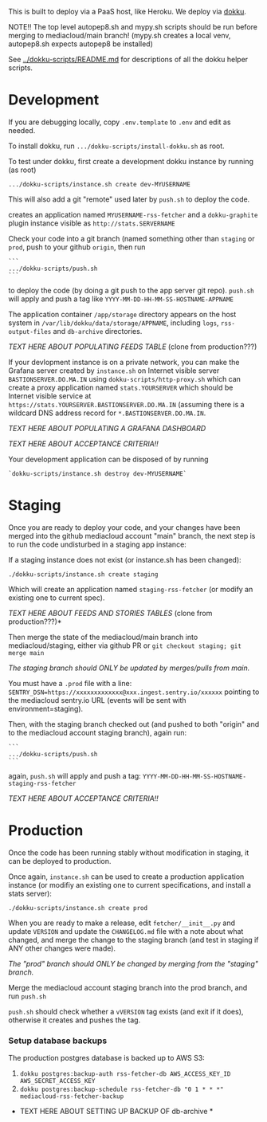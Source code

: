 This is built to deploy via a PaaS host, like Heroku. We deploy via [dokku](https://dokku.com).

NOTE!! The top level autopep8.sh and mypy.sh scripts should be run
before merging to mediacloud/main branch!  (mypy.sh creates a local
venv, autopep8.sh expects autopep8 be installed)

See [../dokku-scripts/README.md](dokku-scripts/README.md) for descriptions
of all the dokku helper scripts.

Development
===========

If you are debugging locally, copy `.env.template` to `.env` and edit as needed.

To install dokku, run `.../dokku-scripts/install-dokku.sh` as root.

To test under dokku, first create a development dokku instance by running (as root)

   ```
   .../dokku-scripts/instance.sh create dev-MYUSERNAME
   ```

This will also add a git "remote" used later by `push.sh` to deploy the code.

creates an application named `MYUSERNAME-rss-fetcher` and a `dokku-graphite` plugin instance visible
as `http://stats.SERVERNAME`

Check your code into a git branch (named something other than
`staging` or `prod`, push to your github `origin`, then run

    ```
    .../dokku-scripts/push.sh
    ```

to deploy the code (by doing a git push to the app server git repo).
`push.sh` will apply and push a tag like `YYYY-MM-DD-HH-MM-SS-HOSTNAME-APPNAME`

The application container `/app/storage` directory
appears on the host system in `/var/lib/dokku/data/storage/APPNAME`,
including `logs`, `rss-output-files` and `db-archive` directories.

*TEXT HERE ABOUT POPULATING FEEDS TABLE* (clone from production???)

If your devlopment instance is on a private network, you can make the
Grafana server created by `instance.sh` on Internet visible server
`BASTIONSERVER.DO.MA.IN` using `dokku-scripts/http-proxy.sh` which can
create a proxy application named `stats.YOURSERVER` which should be
Internet visible service at
`https://stats.YOURSERVER.BASTIONSERVER.DO.MA.IN` (assuming there is a
wildcard DNS address record for `*.BASTIONSERVER.DO.MA.IN`.

*TEXT HERE ABOUT POPULATING A GRAFANA DASHBOARD*

*TEXT HERE ABOUT ACCEPTANCE CRITERIA!!*

Your development application can be disposed of by running

    `dokku-scripts/instance.sh destroy dev-MYUSERNAME`


Staging
=======

Once you are ready to deploy your code, and your changes have been
merged into the github mediacloud account "main" branch, the next step
is to run the code undisturbed in a staging app instance:

If a staging instance does not exist (or instance.sh has been changed):

   ```
   ./dokku-scripts/instance.sh create staging
   ```

Which will create an application named `staging-rss-fetcher`
(or modify an existing one to current spec).

*TEXT HERE ABOUT FEEDS AND STORIES TABLES* (clone from production???)*

Then merge the state of the mediacloud/main branch into
mediacloud/staging, either via github PR or `git checkout staging; git
merge main`

*The staging branch should ONLY be updated by merges/pulls from main.*

You must have a `.prod` file with a line:
`SENTRY_DSN=https://xxxxxxxxxxxxx@xxx.ingest.sentry.io/xxxxxx`
pointing to the mediacloud sentry.io URL (events will be sent with
environment=staging).

Then, with the staging branch checked out (and pushed to both "origin"
and to the mediacloud account staging branch), again run:

    ```
    .../dokku-scripts/push.sh
    ```

again, `push.sh` will apply and push a tag: `YYYY-MM-DD-HH-MM-SS-HOSTNAME-staging-rss-fetcher`

*TEXT HERE ABOUT ACCEPTANCE CRITERIA!!*

Production
==========

Once the code has been running stably without modification in staging,
it can be deployed to production.

Once again, `instance.sh` can be used to create a production application instance
(or modifiy an existing one to current specifications, and install a stats server):

   ```
   ./dokku-scripts/instance.sh create prod
   ```

When you are ready to make a release, edit `fetcher/__init__.py` and
update `VERSION` and update the `CHANGELOG.md` file with a note about
what changed, and merge the change to the staging branch
(and test in staging if ANY other changes were made).

*The "prod" branch should ONLY be changed by merging from the "staging" branch.*

Merge the mediacloud account staging branch into the prod branch, and run `push.sh`

`push.sh` should check whether a `vVERSION` tag exists (and exit if it
does), otherwise it creates and pushes the tag.

### Setup database backups

The production postgres database is backed up to AWS S3:

1. `dokku postgres:backup-auth rss-fetcher-db AWS_ACCESS_KEY_ID AWS_SECRET_ACCESS_KEY`
2. `dokku postgres:backup-schedule rss-fetcher-db "0 1 * * *" mediacloud-rss-fetcher-backup`

* TEXT HERE ABOUT SETTING UP BACKUP OF db-archive *
